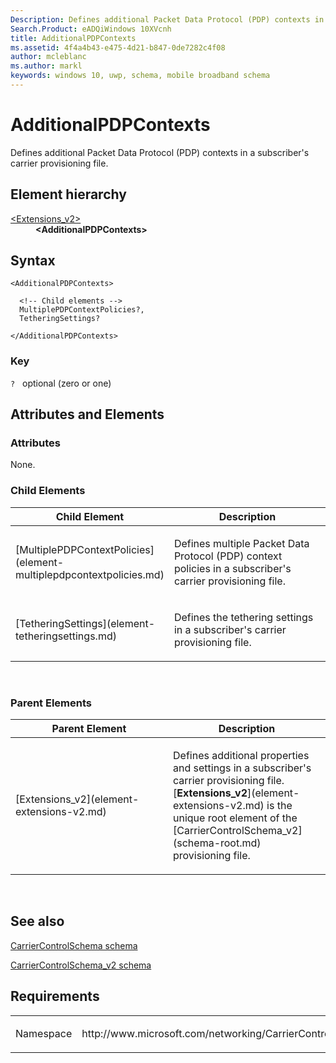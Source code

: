 ```yaml
---
Description: Defines additional Packet Data Protocol (PDP) contexts in a subscriber's carrier provisioning file.
Search.Product: eADQiWindows 10XVcnh
title: AdditionalPDPContexts
ms.assetid: 4f4a4b43-e475-4d21-b847-0de7282c4f08
author: mcleblanc
ms.author: markl
keywords: windows 10, uwp, schema, mobile broadband schema
---
```


# AdditionalPDPContexts


Defines additional Packet Data Protocol (PDP) contexts in a subscriber's carrier provisioning file.

## Element hierarchy

<dl>
<dt><a href="element-extensions-v2.md">&lt;Extensions_v2&gt;</a></dt>
<dd><b>&lt;AdditionalPDPContexts&gt;</b></dd>
</dl>

## Syntax

``` syntax
<AdditionalPDPContexts>

  <!-- Child elements -->
  MultiplePDPContextPolicies?,
  TetheringSettings?

</AdditionalPDPContexts>
```

### Key

`?`   optional (zero or one)

## Attributes and Elements


### Attributes

None.

### Child Elements

<table>
<colgroup>
<col width="50%" />
<col width="50%" />
</colgroup>
<thead>
<tr class="header">
<th>Child Element</th>
<th>Description</th>
</tr>
</thead>
<tbody>
<tr class="odd">
<td>[MultiplePDPContextPolicies](element-multiplepdpcontextpolicies.md)</td>
<td><p>Defines multiple Packet Data Protocol (PDP) context policies in a subscriber's carrier provisioning file.</p></td>
</tr>
<tr class="even">
<td>[TetheringSettings](element-tetheringsettings.md)</td>
<td><p>Defines the tethering settings in a subscriber's carrier provisioning file.</p></td>
</tr>
</tbody>
</table>

 

### Parent Elements

<table>
<colgroup>
<col width="50%" />
<col width="50%" />
</colgroup>
<thead>
<tr class="header">
<th>Parent Element</th>
<th>Description</th>
</tr>
</thead>
<tbody>
<tr class="odd">
<td>[Extensions_v2](element-extensions-v2.md)</td>
<td><p>Defines additional properties and settings in a subscriber's carrier provisioning file. [<strong>Extensions_v2</strong>](element-extensions-v2.md) is the unique root element of the [CarrierControlSchema_v2](schema-root.md) provisioning file.</p></td>
</tr>
</tbody>
</table>

 

## See also


[CarrierControlSchema schema](https://msdn.microsoft.com/library/windows/apps/hh868312)

[CarrierControlSchema\_v2 schema](schema-root.md)

## Requirements

<table>
<colgroup>
<col width="50%" />
<col width="50%" />
</colgroup>
<tbody>
<tr class="odd">
<td><p>Namespace</p></td>
<td><p>http://www.microsoft.com/networking/CarrierControl/v2</p></td>
</tr>
</tbody>
</table>

 

 



